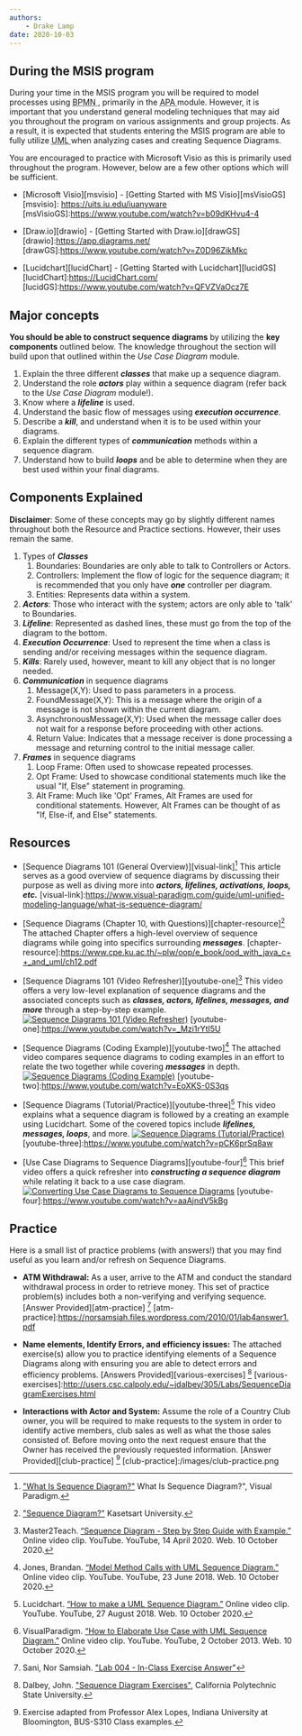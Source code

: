 ```yaml
---
authors:
    - Drake Lamp
date: 2020-10-03
---
```


## During the MSIS program

During your time in the MSIS program you will be required to model processes using <abbr title = "Business Process Model and Notation"> BPMN </abbr>, primarily in the <abbr title = "Agile, Processes, and Automation"> APA </abbr> module. However, it is important that you understand general modeling techniques that may aid you throughout the program on various assignments and group projects. As a result, it is expected that students entering the MSIS program are able to fully utilize <abbr title = "Unified Modeling Language"> UML </abbr> when analyzing cases and creating Sequence Diagrams.

You are encouraged to practice with Microsoft Visio as this is primarily used throughout the program. However, below are a few other options which will be sufficient.

*  [Microsoft Visio][msvisio] - [Getting Started with MS Visio][msVisioGS]
[msvisio]: https://uits.iu.edu/iuanyware
[msVisioGS]:https://www.youtube.com/watch?v=b09dKHvu4-4

*  [Draw.io][drawio] - [Getting Started with Draw.io][drawGS]
[drawio]:https://app.diagrams.net/
[drawGS]:https://www.youtube.com/watch?v=Z0D96ZikMkc

*  [Lucidchart][lucidChart] - [Getting Started with Lucidchart][lucidGS]
[lucidChart]:https://LucidChart.com/
[lucidGS]:https://www.youtube.com/watch?v=QFVZVaOcz7E

## Major concepts

**You should be able to construct sequence diagrams** by utilizing the **key components** outlined below. The knowledge throughout the section will build upon that outlined within the _Use Case Diagram_ module.

1. Explain the three different _**classes**_ that make up a sequence diagram.
2. Understand the role _**actors**_ play within a sequence diagram (refer back to the _Use Case Diagram_ module!).
3. Know where a _**lifeline**_ is used.
4. Understand the basic flow of messages using _**execution occurrence**_.
5. Describe a _**kill**_, and understand when it is to be used within your diagrams.
6. Explain the different types of _**communication**_ methods within a sequence diagram.
7. Understand how to build _**loops**_ and be able to determine when they are best used within your final diagrams.


## Components Explained

**Disclaimer**: Some of these concepts may go by slightly different names throughout both the Resource and Practice sections. However, their uses remain the same.

1. Types of _**Classes**_
    1. Boundaries: Boundaries are only able to talk to Controllers or Actors.
    2. Controllers: Implement the flow of logic for the sequence diagram; it is recommended that you only have _**one**_ controller per diagram.  
    3. Entities: Represents data within a system.
2. _**Actors**_: Those who interact with the system; actors are only able to 'talk' to Boundaries.
3. _**Lifeline**_: Represented as dashed lines, these must go from the top of the diagram to the bottom.
4. _**Execution Occurrence**_: Used to represent the time when a class is sending and/or receiving messages within the sequence diagram.
5. _**Kills**_: Rarely used, however, meant to kill any object that is no longer needed.
6. _**Communication**_ in sequence diagrams
    1. Message(X,Y): Used to pass parameters in a process.
    2. FoundMessage(X,Y): This is a message where the origin of a message is not shown within the current diagram.
    3. AsynchronousMessage(X,Y): Used when the message caller does not wait for a response before proceeding with other actions.
    4. Return Value: Indicates that a message receiver is done processing a message and returning control to the initial message caller.
7. _**Frames**_ in sequence diagrams
    1. Loop Frame: Often used to showcase repeated processes.
    2. Opt Frame: Used to showcase conditional statements much like the usual "If, Else" statement in programing.
    3. Alt Frame: Much like 'Opt' Frames, Alt Frames are used for conditional statements. However, Alt Frames can be thought of as "If, Else-if, and Else" statements.

## Resources

*  [Sequence Diagrams 101 (General Overview)][visual-link][^citation-one] This article serves as a good overview of sequence diagrams by discussing their purpose as well as diving more into _**actors, lifelines, activations, loops, etc.**_
[visual-link]:https://www.visual-paradigm.com/guide/uml-unified-modeling-language/what-is-sequence-diagram/
[^citation-one]: ["What Is Sequence Diagram?"](https://www.visual-paradigm.com/guide/uml-unified-modeling-language/what-is-sequence-diagram/) What Is Sequence Diagram?", Visual Paradigm.

*  [Sequence Diagrams (Chapter 10, with Questions)][chapter-resource][^citation-two] The attached Chapter offers a high-level overview of sequence diagrams while going into specifics surrounding _**messages**_.
[chapter-resource]:https://www.cpe.ku.ac.th/~plw/oop/e_book/ood_with_java_c++_and_uml/ch12.pdf
[^citation-two]: ["Sequence Diagram?"](https://www.cpe.ku.ac.th/~plw/oop/e_book/ood_with_java_c++_and_uml/ch12.pdf) Kasetsart University.

*  [Sequence Diagrams 101 (Video Refresher)][youtube-one][^citation-three] This video offers a very low-level explanation of sequence diagrams and the associated concepts such as _**classes, actors, lifelines, messages, and more**_  through a step-by-step example.
[![Sequence Diagrams 101 (Video Refresher)](https://img.youtube.com/vi/_Mzi1rYtI5U/0.jpg)](https://www.youtube.com/watch?v=_Mzi1rYtI5U)
[youtube-one]:https://www.youtube.com/watch?v=_Mzi1rYtI5U
[^citation-three]: Master2Teach. [“Sequence Diagram - Step by Step Guide with Example.”](https://www.youtube.com/watch?v=_Mzi1rYtI5U) Online video clip. YouTube. YouTube, 14 April 2020. Web. 10 October 2020.

*  [Sequence Diagrams (Coding Example)][youtube-two][^citation-four] The attached video compares sequence diagrams to coding examples in an effort to relate the two together while covering _**messages**_ in depth.
[![Sequence Diagrams (Coding Example)](https://img.youtube.com/vi/EoXKS-0S3qs/0.jpg)](https://www.youtube.com/watch?v=EoXKS-0S3qs)
[youtube-two]:https://www.youtube.com/watch?v=EoXKS-0S3qs
[^citation-four]: Jones, Brandan. [“Model Method Calls with UML Sequence Diagram.”](https://www.youtube.com/watch?v=EoXKS-0S3qs) Online video clip. YouTube. YouTube, 23 June 2018. Web. 10 October 2020.

*  [Sequence Diagrams (Tutorial/Practice)][youtube-three][^citation-five] This video explains what a sequence diagram is followed by a creating an example using Lucidchart. Some of the covered topics include _**lifelines, messages, loops**_, and more.
[![Sequence Diagrams (Tutorial/Practice)](https://img.youtube.com/vi/pCK6prSq8aw/0.jpg)](https://www.youtube.com/watch?v=pCK6prSq8aw)
[youtube-three]:https://www.youtube.com/watch?v=pCK6prSq8aw
[^citation-five]: Lucidchart. [“How to make a UML Sequence Diagram.”](https://www.youtube.com/watch?v=pCK6prSq8aw) Online video clip. YouTube. YouTube, 27 August 2018. Web. 10 October 2020.

*  [Use Case Diagrams to Sequence Diagrams][youtube-four][^citation-six] This brief video offers a quick refresher into _**constructing a sequence diagram**_ while relating it back to a use case diagram.
[![Converting Use Case Diagrams to Sequence Diagrams](https://img.youtube.com/vi/aaAjndV5kBg/0.jpg)](https://www.youtube.com/watch?v=aaAjndV5kBg)
[youtube-four]:https://www.youtube.com/watch?v=aaAjndV5kBg
[^citation-six]: VisualParadigm. [“How to Elaborate Use Case with UML Sequence Diagram.”](https://www.youtube.com/watch?v=aaAjndV5kBg) Online video clip. YouTube. YouTube, 2 October 2013. Web. 10 October 2020.

## Practice

Here is a small list of practice problems (with answers!) that you may find useful as you learn and/or refresh on Sequence Diagrams.

*  **ATM Withdrawal:** As a user, arrive to the ATM and conduct the standard withdrawal process in order to retrieve money. This set of practice problem(s) includes both a non-verifying and verifying sequence. [Answer Provided][atm-practice] [^citation-seven]
[atm-practice]:https://norsamsiah.files.wordpress.com/2010/01/lab4answer1.pdf

[^citation-seven]: Sani, Nor Samsiah. ["Lab 004 - In-Class Exercise Answer"](https://norsamsiah.files.wordpress.com/2010/01/lab4answer1.pdf)

*  **Name elements, Identify Errors, and efficiency issues:** The attached exercise(s) allow you to practice identifying elements of a Sequence Diagrams along with ensuring you are able to detect errors and efficiency problems. [Answers Provided][various-exercises] [^citation-eight]
[various-exercises]:http://users.csc.calpoly.edu/~jdalbey/305/Labs/SequenceDiagramExercises.html

[^citation-eight]: Dalbey, John. ["Sequence Diagram Exercises"](https://users.csc.calpoly.edu/~jdalbey/305/Labs/SequenceDiagramExercises.html), California Polytechnic State University.

*  **Interactions with Actor and System:** Assume the role of a Country Club owner, you will be required to make requests to the system in order to identify active members, club sales as well as what the those sales consisted of. Before moving onto the next request ensure that the Owner has received the previously requested information. [Answer Provided][club-practice] [^citation-nine]
[club-practice]:/images/club-practice.png

[^citation-nine]: Exercise adapted from Professor Alex Lopes, Indiana University at Bloomington, BUS-S310 Class examples.
